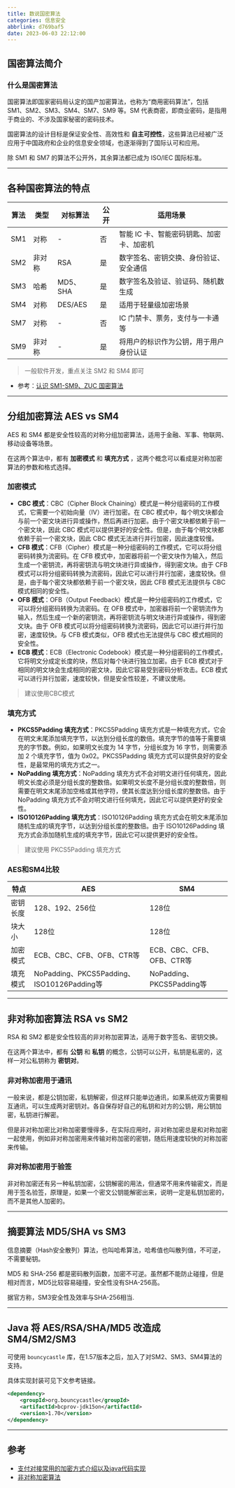 ```yaml
---
title: 数说国密算法
categories: 信息安全
abbrlink: d769baf5
date: 2023-06-03 22:12:00
---
```


## 国密算法简介

### 什么是国密算法

国密算法即国家密码局认定的国产加密算法，也称为“商用密码算法”，包括 SM1、SM2、SM3、SM4、SM7、SM9 等。SM 代表商密，即商业密码，是指用于商业的、不涉及国家秘密的密码技术。

<!-- more -->

国密算法的设计目标是保证安全性、高效性和 **自主可控性**，这些算法已经被广泛应用于中国政府和企业的信息安全领域，也逐渐得到了国际认可和应用。

除 SM1 和 SM7 的算法不公开外，其余算法都已成为 ISO/IEC 国际标准。

---

## 各种国密算法的特点

| 算法 | 类型 | 对标算法 | 公开 | 适用场景
| --- | --- | --- | --- | --- |
| SM1 | 对称 | - | 否 | 智能 IC 卡、智能密码钥匙、加密卡、加密机 |
| SM2 | 非对称 | RSA | 是  | 数字签名、密钥交换、身份验证、安全通信 | 
| SM3 | 哈希 | MD5、SHA | 是 | 数字签名及验证、验证码、随机数生成 | 
| SM4 | 对称 | DES/AES | 是 | 适用于轻量级加密场景 |
| SM7 | 对称 | - | 否 |  IC 门禁卡、票务，支付与一卡通等 |
| SM9 | 非对称 | - | 是 |  将用户的标识作为公钥，用于用户身份认证 |

> 一般软件开发，重点关注 SM2 和 SM4 即可 

- 参考：[认识 SM1-SM9、ZUC 国密算法](https://zhuanlan.zhihu.com/p/431263162)

---

## 分组加密算法 AES vs SM4

AES 和 SM4 都是安全性较高的对称分组加密算法，适用于金融、军事、物联网、移动设备等场景。

在这两个算法中，都有 **加密模式** 和 **填充方式** ，这两个概念可以看成是对称加密算法的参数和格式选择。

### 加密模式

- **CBC 模式**：CBC（Cipher Block Chaining）模式是一种分组密码的工作模式，它需要一个初始向量（IV）进行加密。在 CBC 模式中，每个明文块都会与前一个密文块进行异或操作，然后再进行加密。由于个密文块都依赖于前一个密文块，因此 CBC 模式可以提供更好的安全性。但是，由于每个明文块都依赖于前一个密文块，因此 CBC 模式无法进行并行加密，因此速度较慢。
- **CFB 模式**：CFB（Cipher）模式是一种分组密码的工作模式，它可以将分组密码转换为流密码。在 CFB 模式中，加密器将前一个密文块作为输入，然后生成一个密钥流，再将密钥流与明文块进行异或操作，得到密文块。由于 CFB 模式可以将分组密码转换为流密码，因此它可以进行并行加密，速度较快。但是，由于每个密文块都依赖于前一个密文块，因此 CFB 模式无法提供与 CBC 模式相同的安全性。
- **OFB 模式**：OFB（Output Feedback）模式是一种分组密码的工作模式，它可以将分组密码转换为流密码。在 OFB 模式中，加密器将前一个密钥流作为输入，然后生成一个新的密钥流，再将密钥流与明文块进行异或操作，得到密文块。由于 OFB 模式可以将分组密码转换为流密码，因此它可以进行并行加密，速度较快。与 CFB 模式类似，OFB 模式也无法提供与 CBC 模式相同的安全性。
- **ECB 模式**：ECB（Electronic Codebook）模式是一种分组密码的工作模式，它将明文分成定长度的块，然后对每个块进行独立加密。由于 ECB 模式对于相同的明文块会生成相同的密文块，因此它容易受到密码分析攻击。ECB 模式可以进行并行加密，速度较快，但是安全性较差，不建议使用。

> 建议使用CBC模式

### 填充方式

- **PKCS5Padding 填充方式**：PKCS5Padding 填充方式是一种填充方式，它会在明文末尾添加填充字节，以达到分组长度的数倍。填充字节的值等于需要填充的字节数。例如，如果明文长度为 14 字节，分组长度为 16 字节，则需要添加 2 个填充字节，值为 0x02。PKCS5Padding 填充方式可以提供良好的安全性，是最常用的填充方式之一。
- **NoPadding 填充方式**：NoPadding 填充方式不会对明文进行任何填充，因此明文长度必须是分组长度的整数倍。如果明文长度不是分组长度的整数倍，则需要在明文末尾添加空格或其他字符，使其长度达到分组长度的整数倍。由于 NoPadding 填充方式不会对明文进行任何填充，因此它可以提供更好的安全性。
- **ISO10126Padding 填充方式**：ISO10126Padding 填充方式会在明文末尾添加随机生成的填充字节，以达到分组长度的整数倍。由于 ISO10126Padding 填充方式会添加随机生成的填充字节，因此它可以提供更好的安全性。

> 建议使用 PKCS5Padding 填充方式


### AES和SM4比较

| 特点 | AES | SM4 |
| --- | --- | ---| 
| 密钥长度 | 128、192、256位 | 128位 |
| 块大小 | 128位 | 128位 |
| 加密模式 | ECB、CBC、CFB、OFB、CTR等 | ECB、CBC、CFB、OFB、CTR等 |
| 填充模式 | NoPadding、PKCS5Padding、ISO10126Padding等 | NoPadding、PKCS5Padding等 |

---

## 非对称加密算法 RSA vs SM2

RSA 和 SM2 都是安全性较高的非对称加密算法，适用于数字签名、密钥交换。

在这两个算法中，都有 **公钥** 和 **私钥** 的概念，公钥可以公开，私钥是私密的，这样一对公私钥称为 **密钥对**。

### 非对称加密用于通讯

一般来说，都是公钥加密，私钥解密，但这样只能单边通讯，如果系统双方需要相互通讯，可以生成两对密钥对。各自保存好自己的私钥和对方的公钥，用公钥加密，私钥进行解密。

但是非对称加密比对称加密要慢得多，在实际应用时，非对称加密总是和对称加密一起使用，例如非对称加密用来传输对称加密的密钥，随后用速度较快的对称加密来传输。

### 非对称加密用于验签

非对称加密还有另一种私钥加密，公钥解密的用法，但通常不用来传输密文，而是用于签名验签，原理是，如果一个密文公钥能解密出来，说明一定是私钥加密的，而不是其他人加密的。


---

## 摘要算法 MD5/SHA vs SM3 

信息摘要（Hash安全散列）算法，也叫哈希算法，哈希值也叫散列值，不可逆，不需要秘钥。

MD5 和 SHA-256 都是密码散列函数，加密不可逆。虽然都不能防止碰撞，但是相对而言，MD5比较容易碰撞，安全性没有SHA-256高。

据官方称，SM3安全性及效率与SHA-256相当.


---

## Java 将 AES/RSA/SHA/MD5 改造成 SM4/SM2/SM3

可使用 `bouncycastle` 库，在1.57版本之后，加入了对SM2、SM3、SM4算法的支持。

具体实现封装可见下文参考链接。

```xml
<dependency>
    <groupId>org.bouncycastle</groupId>
    <artifactId>bcprov-jdk15on</artifactId>
    <version>1.70</version>
</dependency>
```

---

## 参考

- [支付对接常用的加密方式介绍以及java代码实现](https://segmentfault.com/a/1190000043402471)
- [非对称加密算法](https://www.liaoxuefeng.com/wiki/1252599548343744/1304227873816610)